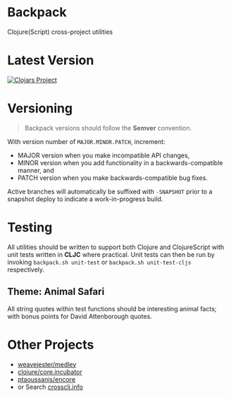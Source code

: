 # Backpack
Clojure(Script) cross-project utilities

# Latest Version

[![Clojars Project](https://img.shields.io/clojars/v/io.jesi/backpack.svg)](https://clojars.org/io.jesi/backpack)

# Versioning

> Backpack versions should follow the **Semver** convention.

With version number of `MAJOR.MINOR.PATCH`, increment:

* MAJOR version when you make incompatible API changes,
* MINOR version when you add functionality in a backwards-compatible manner, and
* PATCH version when you make backwards-compatible bug fixes.

Active branches will automatically be suffixed with `-SNAPSHOT` prior to a snapshot deploy to indicate a work-in-progress build.

# Testing

All utilities should be written to support both Clojure and ClojureScript with unit tests written in **CLJC** where practical.
Unit tests can then be run by invoking `backpack.sh unit-test` or `backpack.sh unit-test-cljs` respectively.

## Theme: Animal Safari

All string quotes within test functions should be interesting animal facts; with bonus points for David Attenborough quotes.

# Other Projects

* [weavejester/medley](https://github.com/weavejester/medley)
* [clojure/core.incubator](https://github.com/clojure/core.incubator)
* [ptaoussanis/encore](https://github.com/ptaoussanis/encore)
* or Search [crossclj.info](https://crossclj.info/)
